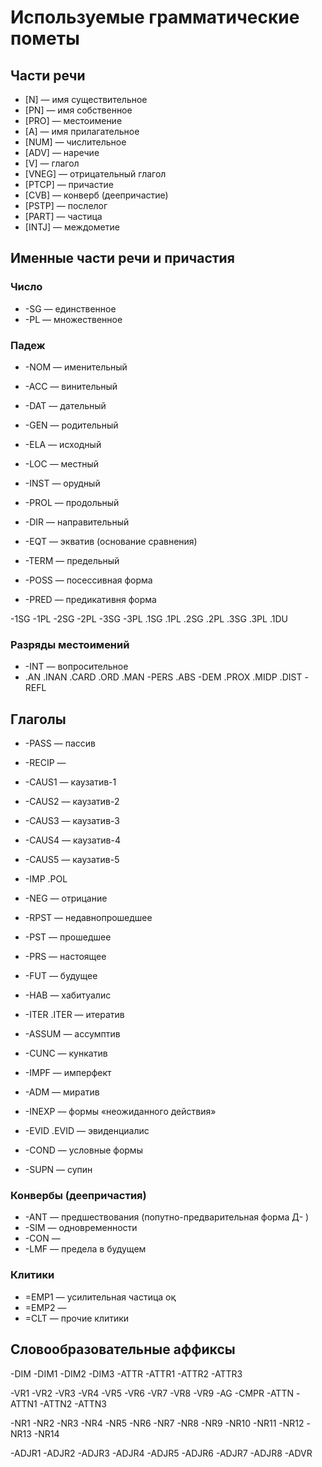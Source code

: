 # Используемые грамматические пометы

## Части речи
* [N] — имя существительное
* [PN] — имя собственное
* [PRO] — местоимение
* [A] — имя прилагательное
* [NUM] — числительное
* [ADV] — наречие
* [V] — глагол
* [VNEG] — отрицательный глагол
* [PTCP] — причастие
* [CVB] — конверб (деепричастие)
* [PSTP] — послелог
* [PART] — частица
* [INTJ] — междометие

## Именные части речи и причастия

### Число
* -SG — единственное
* -PL — множественное

### Падеж
* -NOM — именительный
* -ACC — винительный
* -DAT — дательный
* -GEN — родительный
* -ELA — исходный
* -LOC — местный
* -INST — орудный
* -PROL — продольный
* -DIR — направительный
* -EQT — экватив (основание сравнения)
* -TERM — предельный

* -POSS — посессивная форма
* -PRED — предикативня форма

-1SG -1PL -2SG -2PL -3SG -3PL
.1SG .1PL .2SG .2PL .3SG .3PL .1DU

### Разряды местоимений
* -INT — вопросительное
* .AN .INAN .CARD .ORD .MAN -PERS .ABS -DEM .PROX .MIDP .DIST -REFL

## Глаголы
* -PASS — пассив
* -RECIP —
* -CAUS1 — каузатив-1
* -CAUS2 — каузатив-2
* -CAUS3 — каузатив-3
* -CAUS4 — каузатив-4
* -CAUS5 — каузатив-5

* -IMP .POL

* -NEG — отрицание

* -RPST — недавнопрошедшее
* -PST — прошедшее
* -PRS — настоящее
* -FUT — будущее

* -HAB — хабитуалис
* -ITER .ITER — итератив
* -ASSUM — ассумптив
* -CUNC — кункатив
* -IMPF — имперфект
* -ADM — миратив
* -INEXP — формы «неожиданного действия»
* -EVID .EVID — эвиденциалис
* -COND — условные формы

* -SUPN — супин

### Конвербы (деепричастия)
* -ANT — предшествования (попутно-предварительная форма Д- )
* -SIM — одновременности
* -CON —
* -LMF — предела в будущем

### Клитики
* =EMP1 — усилительная частица оқ
* =EMP2 —
* =CLT — прочие клитики

## Словообразовательные аффиксы
-DIM -DIM1 -DIM2 -DIM3  -ATTR -ATTR1 -ATTR2 -ATTR3

-VR1 -VR2 -VR3 -VR4 -VR5 -VR6 -VR7 -VR8 -VR9 -AG -CMPR -ATTN -ATTN1 -ATTN2 -ATTN3

-NR1 -NR2 -NR3 -NR4 -NR5 -NR6 -NR7 -NR8 -NR9 -NR10 -NR11 -NR12 -NR13 -NR14

-ADJR1 -ADJR2 -ADJR3 -ADJR4 -ADJR5 -ADJR6 -ADJR7 -ADJR8
-ADVR
